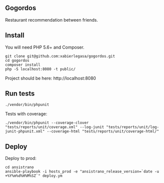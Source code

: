 ## Gogordos

Restaurant recommendation between friends.


## Install

You will need PHP 5.6+ and Composer.


```
git clone git@github.com:xabierlegasa/gogordos.git
cd gogordos
composer install
php -S localhost:8080 -t public/
```

Project should be here: http://localhost:8080


## Run tests

```
./vendor/bin/phpunit
```


Tests with coverage:

```
./vendor/bin/phpunit --coverage-clover "tests/reports/unit/coverage.xml" --log-junit "tests/reports/unit/log-junit-phpunit.xml" --coverage-html "tests/reports/unit/coverage-html/"
```

## Deploy

Deploy to prod:

```
cd ansistrano
ansible-playbook -i hosts_prod -e "ansistrano_release_version=`date -u +%Y%m%d%H%M%SZ`" deploy.ym
```








